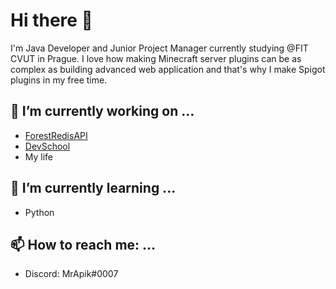 # Hi there 👋

I'm Java Developer and Junior Project Manager currently studying @FIT CVUT in Prague. I love how making Minecraft server plugins can be as complex as building advanced web application and that's why I make Spigot plugins in my free time.

## 🔭 I’m currently working on ...
- [ForestRedisAPI](https://github.com/ForestTechMC/ForestRedisAPI)
- [DevSchool](https://github.com/DevSchoolCZ)
- My life

## 🌱 I’m currently learning ...
- Python

## 📫 How to reach me: ...
- Discord: MrApik#0007
